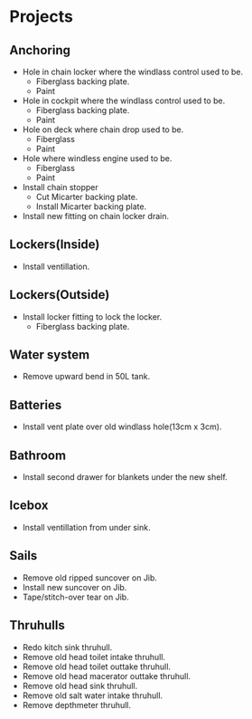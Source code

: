 # Projects

## Anchoring

- Hole in chain locker where the windlass control used to be.
  - Fiberglass backing plate.
  - Paint
- Hole in cockpit where the windlass control used to be.
  - Fiberglass backing plate.
  - Paint
- Hole on deck where chain drop used to be.
  - Fiberglass
  - Paint
- Hole where windless engine used to be.
  - Fiberglass
  - Paint
- Install chain stopper
  - Cut Micarter backing plate.
  - Install Micarter backing plate.
- Install new fitting on chain locker drain.

## Lockers(Inside)

- Install ventillation.

## Lockers(Outside)

- Install locker fitting to lock the locker.
  - Fiberglass backing plate.

## Water system

- Remove upward bend in 50L tank.

## Batteries

- Install vent plate over old windlass hole(13cm x 3cm).

## Bathroom

- Install second drawer for blankets under the new shelf.

## Icebox

- Install ventillation from under sink.

## Sails

- Remove old ripped suncover on Jib.
- Install new suncover on Jib.
- Tape/stitch-over tear on Jib.

## Thruhulls

- Redo kitch sink thruhull.
- Remove old head toilet intake thruhull.
- Remove old head toilet outtake thruhull.
- Remove old head macerator outtake thruhull.
- Remove old head sink thruhull.
- Remove old salt water intake thruhull.
- Remove depthmeter thruhull.

